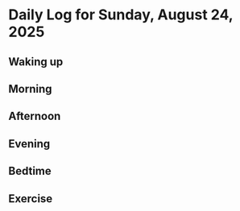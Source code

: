 # Daily Log for Sunday, August 24, 2025

## Waking up

## Morning

## Afternoon

## Evening

## Bedtime

## Exercise
